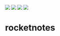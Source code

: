 ![](https://img.shields.io/github/license/Riquecelo/rocketnotes) ![](https://img.shields.io/github/last-commit/Riquecelo/rocketnotes) ![](https://img.shields.io/github/repo-size/Riquecelo/rocketnotes) ![](https://img.shields.io/github/languages/top/Riquecelo/rocketnotes) 

# rocketnotes
